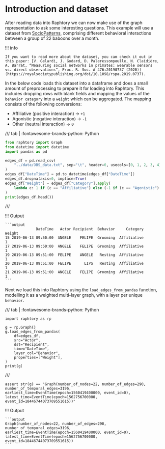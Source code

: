 # Introduction and dataset

After reading data into Raphtory we can now make use of the graph representation to ask some interesting questions. This example will use a dataset from [SocioPatterns](http://www.sociopatterns.org/datasets/baboons-interactions/), comprising different behavioral interactions between a group of 22 baboons over a month.

!!! info

    If you want to read more about the dataset, you can check it out in this paper: [V. Gelardi, J. Godard, D. Paleressompoulle, N. Claidière, A. Barrat, “Measuring social networks in primates: wearable sensors vs. direct observations”, Proc. R. Soc. A 476:20190737 (2020)](https://royalsocietypublishing.org/doi/10.1098/rspa.2019.0737). 

In the below code loads this dataset into a dataframe and does a small amount of preprocessing to prepare it for loading into Raphtory. This includes dropping rows with blank fields and mapping the values of the `behavior category` into a `weight` which can be aggregated. The mapping consists of the following conversions:

- Affiliative (positive interaction) → `+1`
- Agonistic (negative interaction) → `-1`
- Other (neutral interaction) → `0`

/// tab | :fontawesome-brands-python: Python

```python
from raphtory import Graph
from datetime import datetime
import pandas as pd

edges_df = pd.read_csv(
    "../data/OBS_data.txt", sep="\t", header=0, usecols=[0, 1, 2, 3, 4], parse_dates=[0]
)
edges_df["DateTime"] = pd.to_datetime(edges_df["DateTime"])
edges_df.dropna(axis=0, inplace=True)
edges_df["Weight"] = edges_df["Category"].apply(
    lambda c: 1 if (c == "Affiliative") else (-1 if (c == "Agonistic") else 0)
)
print(edges_df.head())
```
///

!!! Output

    ```output
                  DateTime   Actor Recipient  Behavior     Category  Weight
    15 2019-06-13 09:50:00  ANGELE    FELIPE  Grooming  Affiliative       1
    17 2019-06-13 09:50:00  ANGELE    FELIPE  Grooming  Affiliative       1
    19 2019-06-13 09:51:00  FELIPE    ANGELE   Resting  Affiliative       1
    20 2019-06-13 09:51:00  FELIPE      LIPS   Resting  Affiliative       1
    21 2019-06-13 09:51:00  ANGELE    FELIPE  Grooming  Affiliative       1
    ```

Next we load this into Raphtory using the `load_edges_from_pandas` function, modelling it as a weighted multi-layer graph, with a layer per unique `behavior`.

/// tab | :fontawesome-brands-python: Python
```{.python continuation}
import raphtory as rp

g = rp.Graph()
g.load_edges_from_pandas(
    df=edges_df,
    src="Actor",
    dst="Recipient",
    time="DateTime",
    layer_col="Behavior",
    properties=["Weight"],
)
print(g)
```
///

```{.python continuation hide}
assert str(g) == "Graph(number_of_nodes=22, number_of_edges=290, number_of_temporal_edges=3196, earliest_time=EventTime(epoch=1560419400000, event_id=0), latest_time=EventTime(epoch=1562756700000, event_id=18446744073709551615))"
```

!!! Output

    ```output
    Graph(number_of_nodes=22, number_of_edges=290, number_of_temporal_edges=3196, earliest_time=EventTime(epoch=1560419400000, event_id=0), latest_time=EventTime(epoch=1562756700000, event_id=18446744073709551615))
    ```
